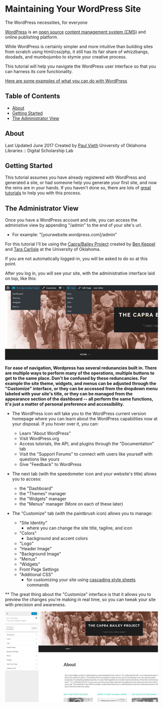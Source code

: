 # Maintaining Your WordPress Site
The WordPress necessities, for everyone

[WordPress](https://wordpress.org/) is an [open source](https://en.wikipedia.org/wiki/Open-source_model) [content management system (CMS)](https://en.wikipedia.org/wiki/Content_management_system) and online publishing platform.

While WordPress is certainly simpler and more intuitive than building sites from scratch using html/css/php, it still has its fair share of whizzbangs, doodads, and mumbojumbo to stymie your creative process.

This tutorial will help you navigate the WordPress user interface so that you can harness its core functionality.

[Here are some examples of what you can do with WordPress](https://wordpress.org/showcase/)

## Table of Contents

* [About](#about)
* [Getting Started](#getting-started)
* [The Administrator View](#the-administrator-view)

## About

Last Updated June 2017
Created by [Paul Vieth](http://paulkelleyvieth.org)
University of Oklahoma Libraries :: Digital Scholarship Lab

## Getting Started

This tutorial assumes you have already registered with WordPress and generated a site, or had someone help you generate your first site, and now the reins are in your hands. If you haven't done so, there are lots of [great tutorials](https://www.siteground.com/tutorials/wordpress/wordpress-installation.htm) to help you with this process.

## The Administrator View

Once you have a WordPress account and site, you can access the administive view by appending "/admin" to the end of your site's url.
* For example: "[yourwebsite.wordpress.com]/admin"

For this tutorial I'll be using the [Capra/Bailey Project](http://caprabaileyproject.oucreate.com) created by [Ben Keppel](http://history.ou.edu/ben-keppel) and [Tara Carlisle](https://libraries.ou.edu/users/tara-carlisle) at the University of Oklahoma. 

If you are not automatically logged-in, you will be asked to do so at this point.

After you log in, you will see your site, with the administrative interface laid on top, like this:

![wordpress tutorial administrative view interface menu dashboard](/images/wordpress01.png)

**For ease of navigation, Wordpress has several redunancies built in. There are multiple ways to perform many of the operations, multiple buttons to get to the same place. Don't be confused by these reduncancies. For example the site theme, widgets, and menus can be adjusted through the "Customize" interface, or they can be accessed from the dropdown menu labeled with your site's title, or they can be managed from the appearance section of the dashboard -- all perform the same functions, it's just a matter of personal preference and accessibility.**

* The WordPress icon will take you to the WordPress current version homepage where you can learn about the WordPress capabilities now at your disposal. If you hover over it, you can:
  * Learn "About WordPress"
  * Visit WordPress.org
  * Access tutorials, the API, and plugins through the "Documentation" tab
  * Visit the "Support Forums" to connect with users like yourself with questions like yours
  * Give "Feedback" to WordPress
  
* The next tab (with the speedometer icon and your website's title) allows you to access:
  * the "Dashboard"
  * the "Themes" manager
  * the "Widgets" manager
  * the "Menus" manager
(More on each of these later)

* The "Customize" tab (with the paintbrush icon) allows you to manage:
  * "Site Identity"
    * where you can change the site title, tagline, and icon
  * "Colors"
    * background and accent colors
  * "Logo"
  * "Header Image"
  * "Background Image"
  * "Menus"
  * "Widgets"
  * Front Page Settings
  * "Additional CSS"
    * for customizing your site using [cascading style sheets](https://en.wikipedia.org/wiki/Cascading_Style_Sheets) commands

** The great thing about the "Customize" interface is that it allows you to preview the changes you're making in real time, so you can tweak your site with precision and awareness.

![wordpress customize interface](/images/wordpress02.png)
  
  
  
  
  
  
  
  
